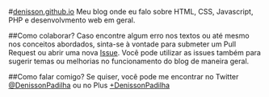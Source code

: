#[denisson.github.io](http://denisson.github.io)
Meu blog onde eu falo sobre HTML, CSS, Javascript, PHP e desenvolvmento web em geral.

##Como colaborar?
Caso encontre algum erro nos textos ou até mesmo nos conceitos abordados, sinta-se à vontade para submeter um Pull Request ou abrir uma nova [Issue](//github.com/denisson/denisson.github.io/issues/new). Você pode utilizar as issues também para sugerir temas ou melhorias no funcionamento do blog de maneira geral.

##Como falar comigo?
Se quiser, você pode me encontrar no Twitter [@DenissonPadilha](https://twitter.com/DenissonPadilha) ou no Plus [+DenissonPadilha](//plus.google.com/+DenissonPadilha)
